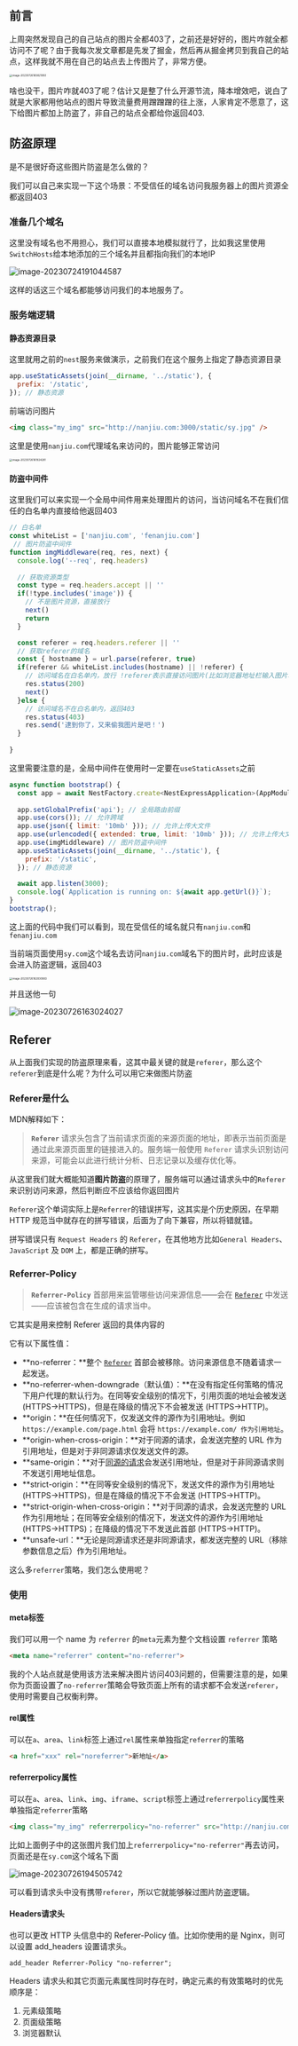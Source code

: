## 前言

上周突然发现自己的自己站点的图片全都403了，之前还是好好的，图片咋就全都访问不了呢？由于我每次发文章都是先发了掘金，然后再从掘金拷贝到我自己的站点，这样我就不用在自己的站点去上传图片了，非常方便。

<img src="/Users/songyao/Library/Application Support/typora-user-images/image-20230726165821950.png" alt="image-20230726165821950" style="zoom:33%;" />

啥也没干，图片咋就403了呢？估计又是整了什么开源节流，降本增效吧，说白了就是大家都用他站点的图片导致流量费用蹭蹭蹭的往上涨，人家肯定不愿意了，这下给图片都加上防盗了，非自己的站点全都给你返回403.

## 防盗原理

是不是很好奇这些图片防盗是怎么做的？

我们可以自己来实现一下这个场景：不受信任的域名访问我服务器上的图片资源全都返回403

### 准备几个域名

这里没有域名也不用担心，我们可以直接本地模拟就行了，比如我这里使用`SwitchHosts`给本地添加的三个域名并且都指向我们的本地IP

![image-20230724191044587](/Users/songyao/Desktop/songyao/fe-nanjiu/images/0417/refer4.png)

这样的话这三个域名都能够访问我们的本地服务了。

### 服务端逻辑

#### 静态资源目录

这里就用之前的`nest`服务来做演示，之前我们在这个服务上指定了静态资源目录

```js
app.useStaticAssets(join(__dirname, '../static'), {
  prefix: '/static',
}); // 静态资源
```

前端访问图片

```html
<img class="my_img" src="http://nanjiu.com:3000/static/sy.jpg" />
```

这里是使用`nanjiu.com`代理域名来访问的，图片能够正常访问

<img src="/Users/songyao/Library/Application Support/typora-user-images/image-20230726161924281.png" alt="image-20230726161924281" style="zoom:33%;" />

#### 防盗中间件

这里我们可以来实现一个全局中间件用来处理图片的访问，当访问域名不在我们信任的白名单内直接给他返回403

```js
// 白名单
const whiteList = ['nanjiu.com', 'fenanjiu.com']
 // 图片防盗中间件
function imgMiddleware(req, res, next) {
  console.log('--req', req.headers)
  
  // 获取资源类型
  const type = req.headers.accept || ''
  if(!type.includes('image')) {
    // 不是图片资源，直接放行
    next()
    return
  }

  const referer = req.headers.referer || ''
  // 获取referer的域名
  const { hostname } = url.parse(referer, true)
  if(referer && whiteList.includes(hostname) || !referer) {
    // 访问域名在白名单内，放行 !referer表示直接访问图片(比如浏览器地址栏输入图片地址)
    res.status(200)
    next() 
  }else {
    // 访问域名不在白名单内，返回403
    res.status(403)
    res.send('逮到你了，又来偷我图片是吧！')
  }
  
}
```

这里需要注意的是，全局中间件在使用时一定要在`useStaticAssets`之前

```js
async function bootstrap() {
  const app = await NestFactory.create<NestExpressApplication>(AppModule);
  
  app.setGlobalPrefix('api'); // 全局路由前缀
  app.use(cors()); // 允许跨域
  app.use(json({ limit: '10mb' })); // 允许上传大文件
  app.use(urlencoded({ extended: true, limit: '10mb' })); // 允许上传大文件
  app.use(imgMiddleware) // 图片防盗中间件
  app.useStaticAssets(join(__dirname, '../static'), {
    prefix: '/static',
  }); // 静态资源
  
  await app.listen(3000);
  console.log(`Application is running on: ${await app.getUrl()}`);
}
bootstrap();
```

这上面的代码中我们可以看到，现在受信任的域名就只有`nanjiu.com`和`fenanjiu.com`

当前端页面使用`sy.com`这个域名去访问`nanjiu.com`域名下的图片时，此时应该是会进入防盗逻辑，返回403

<img src="/Users/songyao/Library/Application Support/typora-user-images/image-20230726162930883.png" alt="image-20230726162930883" style="zoom:33%;" />

并且送他一句

![image-20230726163024027](/Users/songyao/Desktop/songyao/fe-nanjiu/images/0417/refer7.png)

## Referer

从上面我们实现的防盗原理来看，这其中最关键的就是`referer`，那么这个`referer`到底是什么呢？为什么可以用它来做图片防盗

### Referer是什么

MDN解释如下：

> **`Referer`** 请求头包含了当前请求页面的来源页面的地址，即表示当前页面是通过此来源页面里的链接进入的。服务端一般使用 `Referer` 请求头识别访问来源，可能会以此进行统计分析、日志记录以及缓存优化等。

从这里我们就大概能知道**图片防盗**的原理了，服务端可以通过请求头中的`Referer`来识别访问来源，然后判断应不应该给你返回图片

`Referer`这个单词实际上是`Referrer`的错误拼写，这其实是个历史原因，在早期 HTTP 规范当中就存在的拼写错误，后面为了向下兼容，所以将错就错。

拼写错误只有 `Request Headers` 的 `Referer`，在其他地方比如`General Headers`、 `JavaScript` 及 `DOM` 上，都是正确的拼写。

### Referrer-Policy

> **`Referrer-Policy`** 首部用来监管哪些访问来源信息——会在 [`Referer`](https://developer.mozilla.org/zh-CN/docs/Web/HTTP/Headers/Referer) 中发送——应该被包含在生成的请求当中。

它其实是用来控制 Referer 返回的具体内容的

它有以下属性值：

- **no-referrer：**整个 [`Referer`](https://developer.mozilla.org/zh-CN/docs/Web/HTTP/Headers/Referer) 首部会被移除。访问来源信息不随着请求一起发送。
- **no-referrer-when-downgrade（默认值）：**在没有指定任何策略的情况下用户代理的默认行为。在同等安全级别的情况下，引用页面的地址会被发送 (HTTPS->HTTPS)，但是在降级的情况下不会被发送 (HTTPS->HTTP)。
- **origin：**在任何情况下，仅发送文件的源作为引用地址。例如 `https://example.com/page.html` 会将 `https://example.com/ 作为引用地址`。
- **origin-when-cross-origin：**对于同源的请求，会发送完整的 URL 作为引用地址，但是对于非同源请求仅发送文件的源。
- **same-origin：**对于[同源的请求](https://developer.mozilla.org/zh-CN/docs/Web/Security/Same-origin_policy)会发送引用地址，但是对于非同源请求则不发送引用地址信息。
- **strict-origin：**在同等安全级别的情况下，发送文件的源作为引用地址 (HTTPS->HTTPS)，但是在降级的情况下不会发送 (HTTPS->HTTP)。
- **strict-origin-when-cross-origin：**对于同源的请求，会发送完整的 URL 作为引用地址；在同等安全级别的情况下，发送文件的源作为引用地址 (HTTPS->HTTPS)；在降级的情况下不发送此首部 (HTTPS->HTTP)。
- **unsafe-url：**无论是同源请求还是非同源请求，都发送完整的 URL（移除参数信息之后）作为引用地址。

这么多`referrer`策略，我们怎么使用呢？

### 使用

#### meta标签

我们可以用一个 name 为 `referrer` 的`meta`元素为整个文档设置 `referrer` 策略

```html
<meta name="referrer" content="no-referrer">
```

我的个人站点就是使用该方法来解决图片访问403问题的，但需要注意的是，如果你为页面设置了`no-referrer`策略会导致页面上所有的请求都不会发送`referer`，使用时需要自己权衡利弊。

#### rel属性

可以在`a`、`area`、`link`标签上通过`rel`属性来单独指定`referrer`的策略

```html
<a href="xxx" rel="noreferrer">新地址</a>
```

#### referrerpolicy属性

可以在`a`、`area`、`link`、`img`、`iframe`、`script`标签上通过`referrerpolicy`属性来单独指定`referrer`策略

```html
<img class="my_img" referrerpolicy="no-referrer" src="http://nanjiu.com:3000/static/sy.jpg" />
```

比如上面例子中的这张图片我们加上`referrerpolicy="no-referrer"`再去访问，页面还是在`sy.com`这个域名下面

![image-20230726194505742](/Users/songyao/Desktop/songyao/fe-nanjiu/images/0417/refer8.png)

可以看到请求头中没有携带`referer`，所以它就能够躲过图片防盗逻辑。

#### Headers请求头

也可以更改 HTTP 头信息中的 Referer-Policy 值。比如你使用的是 Nginx，则可以设置 add_headers 设置请求头。

```nginx
add_header Referrer-Policy "no-referrer";
```

Headers 请求头和其它页面元素属性同时存在时，确定元素的有效策略时的优先顺序是：

1. 元素级策略
2. 页面级策略
3. 浏览器默认

